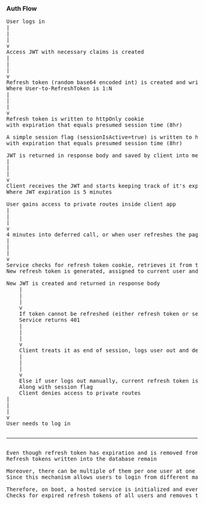 ### Auth Flow ###
<pre>
User logs in
|
|
|
v
Access JWT with necessary claims is created
|
|
|
v
Refresh token (random base64 encoded int) is created and written to the database
Where User-to-RefreshToken is 1:N
|
|
|
v
Refresh token is written to httpOnly cookie
with expiration that equals presumed session time (8hr)

A simple session flag (sessionIsActive=true) is written to httpOnly cookie
with expiration that equals presumed session time (8hr)

JWT is returned in response body and saved by client into memory
|
|
|
v
Client receives the JWT and starts keeping track of it's expiration
Where JWT expiration is 5 minutes

User gains access to private routes inside client app
|
|
|
v
4 minutes into deferred call, or when user refreshes the page, client requests to refresh the token
|
|
|
v
Service checks for refresh token cookie, retrieves it from the database and deletes
New refresh token is generated, assigned to current user and written to httpOnly cookie

New JWT is created and returned in response body
    |
    |
    |
    v
    If token cannot be refreshed (either refresh token or session flag has expired and/or missing from cookies)
    Service returns 401
    |
    |
    |
    v
    Client treats it as end of session, logs user out and denies access to private routes
    |
    |
    |
    v
    Else if user logs out manually, current refresh token is removed from database and cookies
    Along with session flag
    Client denies access to private routes
|
|
|
v
User needs to log in

<hr/>
Even though refresh token has expiration and is removed from cookies at the same time with session flag
Refresh tokens written into the database remain

Moreover, there can be multiple of them per one user at one point in time,
Since this mechanism allows users to login from different machines

Therefore, on boot, a hosted service is initialized and every 5 minutes (access token lifetime)
Checks for expired refresh tokens of all users and removes them
</pre>
